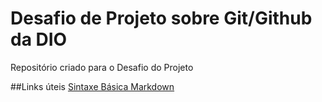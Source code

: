 # Desafio de Projeto sobre Git/Github da DIO
Repositório criado para o Desafio do Projeto

##Links úteis
[Sintaxe Básica Markdown](https://www.markdownguide.org/basic-syntax/)
